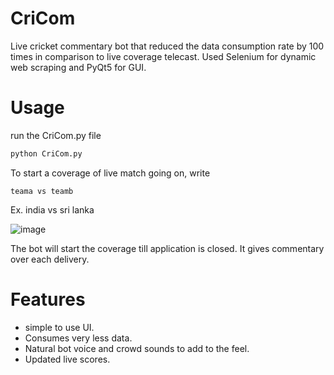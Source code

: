 # CriCom
Live cricket commentary bot that reduced the data consumption rate by 100 times in comparison to live coverage telecast. Used Selenium for dynamic web scraping and PyQt5 for GUI.

# Usage

run the CriCom.py file 

```python
python CriCom.py
```

To start a coverage of live match going on, write
```
teama vs teamb
```

Ex. india vs sri lanka

![image](https://user-images.githubusercontent.com/59113057/126100222-042fb062-45b6-4e0e-b7e8-3dd1ec9fdbf8.png)



The bot will start the coverage till application is closed. It gives commentary over each delivery.



# Features
* simple to use UI.
* Consumes very less data.
* Natural bot voice and crowd sounds to add to the feel.
* Updated live scores.
